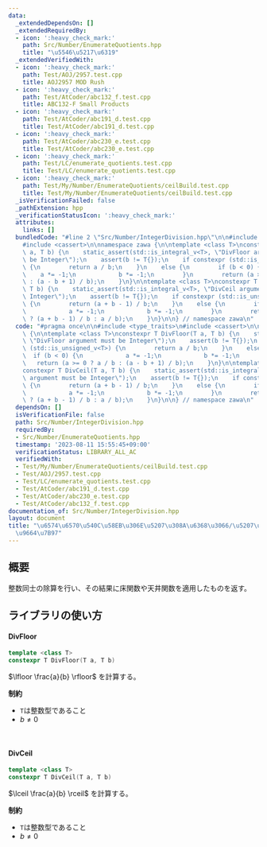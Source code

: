 ```yaml
---
data:
  _extendedDependsOn: []
  _extendedRequiredBy:
  - icon: ':heavy_check_mark:'
    path: Src/Number/EnumerateQuotients.hpp
    title: "\u5546\u5217\u6319"
  _extendedVerifiedWith:
  - icon: ':heavy_check_mark:'
    path: Test/AOJ/2957.test.cpp
    title: AOJ2957 MOD Rush
  - icon: ':heavy_check_mark:'
    path: Test/AtCoder/abc132_f.test.cpp
    title: ABC132-F Small Products
  - icon: ':heavy_check_mark:'
    path: Test/AtCoder/abc191_d.test.cpp
    title: Test/AtCoder/abc191_d.test.cpp
  - icon: ':heavy_check_mark:'
    path: Test/AtCoder/abc230_e.test.cpp
    title: Test/AtCoder/abc230_e.test.cpp
  - icon: ':heavy_check_mark:'
    path: Test/LC/enumerate_quotients.test.cpp
    title: Test/LC/enumerate_quotients.test.cpp
  - icon: ':heavy_check_mark:'
    path: Test/My/Number/EnumerateQuotients/ceilBuild.test.cpp
    title: Test/My/Number/EnumerateQuotients/ceilBuild.test.cpp
  _isVerificationFailed: false
  _pathExtension: hpp
  _verificationStatusIcon: ':heavy_check_mark:'
  attributes:
    links: []
  bundledCode: "#line 2 \"Src/Number/IntegerDivision.hpp\"\n\n#include <type_traits>\n\
    #include <cassert>\n\nnamespace zawa {\n\ntemplate <class T>\nconstexpr T DivFloor(T\
    \ a, T b) {\n    static_assert(std::is_integral_v<T>, \"DivFloor argument must\
    \ be Integer\");\n    assert(b != T{});\n    if constexpr (std::is_unsigned_v<T>)\
    \ {\n        return a / b;\n    }\n    else {\n        if (b < 0) {\n        \
    \    a *= -1;\n            b *= -1;\n        }\n        return (a >= 0 ? a / b\
    \ : (a - b + 1) / b);\n    }\n}\n\ntemplate <class T>\nconstexpr T DivCeil(T a,\
    \ T b) {\n    static_assert(std::is_integral_v<T>, \"DivCeil argument must be\
    \ Integer\");\n    assert(b != T{});\n    if constexpr (std::is_unsigned_v<T>)\
    \ {\n        return (a + b - 1) / b;\n    }\n    else {\n        if (b < 0) {\n\
    \            a *= -1;\n            b *= -1;\n        }\n        return (a >= 0\
    \ ? (a + b - 1) / b : a / b);\n    }\n}\n\n} // namespace zawa\n"
  code: "#pragma once\n\n#include <type_traits>\n#include <cassert>\n\nnamespace zawa\
    \ {\n\ntemplate <class T>\nconstexpr T DivFloor(T a, T b) {\n    static_assert(std::is_integral_v<T>,\
    \ \"DivFloor argument must be Integer\");\n    assert(b != T{});\n    if constexpr\
    \ (std::is_unsigned_v<T>) {\n        return a / b;\n    }\n    else {\n      \
    \  if (b < 0) {\n            a *= -1;\n            b *= -1;\n        }\n     \
    \   return (a >= 0 ? a / b : (a - b + 1) / b);\n    }\n}\n\ntemplate <class T>\n\
    constexpr T DivCeil(T a, T b) {\n    static_assert(std::is_integral_v<T>, \"DivCeil\
    \ argument must be Integer\");\n    assert(b != T{});\n    if constexpr (std::is_unsigned_v<T>)\
    \ {\n        return (a + b - 1) / b;\n    }\n    else {\n        if (b < 0) {\n\
    \            a *= -1;\n            b *= -1;\n        }\n        return (a >= 0\
    \ ? (a + b - 1) / b : a / b);\n    }\n}\n\n} // namespace zawa\n"
  dependsOn: []
  isVerificationFile: false
  path: Src/Number/IntegerDivision.hpp
  requiredBy:
  - Src/Number/EnumerateQuotients.hpp
  timestamp: '2023-08-11 15:55:45+09:00'
  verificationStatus: LIBRARY_ALL_AC
  verifiedWith:
  - Test/My/Number/EnumerateQuotients/ceilBuild.test.cpp
  - Test/AOJ/2957.test.cpp
  - Test/LC/enumerate_quotients.test.cpp
  - Test/AtCoder/abc191_d.test.cpp
  - Test/AtCoder/abc230_e.test.cpp
  - Test/AtCoder/abc132_f.test.cpp
documentation_of: Src/Number/IntegerDivision.hpp
layout: document
title: "\u6574\u6570\u540C\u58EB\u306E\u5207\u308A\u6368\u3066/\u5207\u308A\u4E0A\u3052\
  \u9664\u7B97"
---
```


## 概要

整数同士の除算を行い、その結果に床関数や天井関数を適用したものを返す。

## ライブラリの使い方

#### DivFloor

```cpp
template <class T>
constexpr T DivFloor(T a, T b) 
```

$\lfloor \frac{a}{b} \rfloor$ を計算する。

**制約**

- `T`は整数型であること
- $b \ne 0$

<br />

#### DivCeil

```cpp
template <class T>
constexpr T DivCeil(T a, T b)
```

$\lceil \frac{a}{b} \rceil$ を計算する。

**制約**

- `T`は整数型であること
- $b \ne 0$
